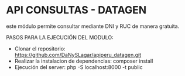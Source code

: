 # API CONSULTAS - DATAGEN
este módulo permite consultar mediante DNI y RUC de manera gratuita.

PASOS PARA LA EJECUCIÓN DEL MODULO:
  - Clonar el repositorio: https://github.com/DaNySLagar/apiperu_datagen.git
  - Realizar la instalacion de dependencias: composer install
  - Ejecución del server: php -S localhost:8000 -t public

